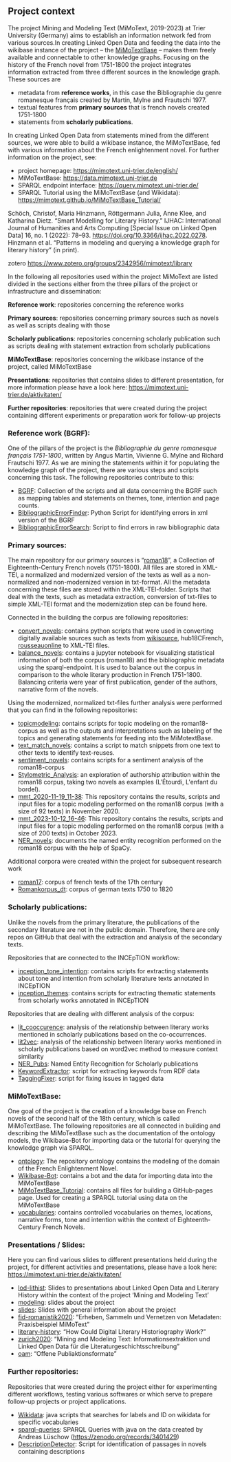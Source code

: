 ## Project context
The project Mining and Modeling Text (MiMoText, 2019-2023) at Trier University (Germany) aims to establish an information network fed from various sources.In creating Linked Open Data and feeding the data into the wikibase instance of the project – the [MiMoTextBase](https://data.mimotext.uni-trier.de/wiki/Main_Page) – makes them freely available and connectable to other knowledge graphs.
Focusing on the history of the French novel from 1751-1800 the project integrates information extracted from three different sources in the knowledge graph. These sources are 
- metadata from **reference works**, in this case the Bibliographie du genre romanesque français created by Martin, Mylne and Frautschi 1977. 
- textual features from **primary sources** that is french novels created 1751-1800
- statements from **scholarly publications**.

In creating Linked Open Data from statements mined from the different sources, we were able to build a wikibase instance, the MiMoTextBase, fed with various information about the French enlightenment novel.
For further information on the project, see:

- project homepage: https://mimotext.uni-trier.de/english/ 
- MiMoTextBase: https://data.mimotext.uni-trier.de
- SPARQL endpoint interface: https://query.mimotext.uni-trier.de/
- SPARQL Tutorial using the MiMoTextBase (and Wikidata): https://mimotext.github.io/MiMoTextBase_Tutorial/ 

Schöch, Christof, Maria Hinzmann, Röttgermann Julia, Anne Klee, and Katharina Dietz. “Smart Modelling for Literary History.” IJHAC: International Journal of Humanities and Arts Computing [Special Issue on Linked Open Data] 16, no. 1 (2022): 78–93. https://doi.org/10.3366/ijhac.2022.0278.
Hinzmann et al. “Patterns in modeling and querying a knowledge graph for literary history” (in print).

zotero
https://www.zotero.org/groups/2342956/mimotext/library

In the following all repositories used within the project MiMoText are listed divided in the sections either from the three pillars of the project or infrastructure and dissemination: 

**Reference work**: repositories concerning the reference works 

**Primary sources**: repositories concerning primary sources such as novels as well as scripts dealing with those

**Scholarly publications**: repositories concerning scholarly publication such as scripts dealing with statement extraction from scholarly publications

**MiMoTextBase**: repositories concerning the wikibase instance of the project, called MiMoTextBase

**Presentations**: repositories that contains slides to different presentation, for more information please have a look here: https://mimotext.uni-trier.de/aktivitaten/ 

**Further repositories**: repositories that were created during the project containing different experiments or preparation work for follow-up projects

### Reference work (BGRF):
One of the pillars of the project is the *Bibliographie du genre romanesque français 1751-1800*, written by Angus Martin, Vivienne G. Mylne and Richard Frautschi 1977. As we are mining the statements within it for populating the knowledge graph of the project, there are various steps and scripts concerning this task. The following repositories contribute to this:
- [BGRF](https://github.com/MiMoText/BGRF): Collection of the scripts and all data concerning the BGRF such as mapping tables and statements on themes, tone, intention and page counts.
- [BibliographicErrorFinder](https://github.com/MiMoText/BibliographicErrorFinder): Python Script for identifying errors in xml version of the BGRF
- [BibliographicErrorSearch](https://github.com/MiMoText/BibliographicErrorSearch): Script to find errors in raw bibliographic data

### Primary sources:
The main repository for our primary sources is “[roman18](https://github.com/MiMoText/roman18)”, a Collection of Eighteenth-Century French novels (1751-1800). All files are stored in XML-TEI, a normalized and modernized version of the texts as well as a non-normalized and non-modernized version in txt-format. All the metadata concerning these files are stored within the XML-TEI-folder. Scripts that deal with the texts, such as metadata extraction, conversion of txt-files to simple XML-TEI format and the modernization step can be found here.

Connected in the building the corpus are following repositories:
- [convert_novels](https://github.com/MiMoText/convert_novels): contains python scripts that were used in converting digitally available sources such as texts from [wikisource](https://fr.wikisource.org), hub18CFrench, [rousseauonline](https://www.rousseauonline.ch/) to XML-TEI files.
- [balance_novels](https://github.com/MiMoText/balance_novels): contains a jupyter notebook for visualizing statistical information of both the corpus (roman18) and the bibliographic metadata using the sparql-endpoint. It is used to balance out the corpus in comparison to the whole literary production in French 1751-1800. Balancing criteria were year of first publication, gender of the authors, narrative form of the novels.

Using the modernized, normalized txt-files further analysis were performed that you can find in the following repositories:
- [topicmodeling](https://github.com/MiMoText/topicmodeling): contains scripts for topic modeling on the roman18-corpus as well as the outputs and interpretations such as labeling of the topics and generating statements for feeding into the MiMotextBase. 
- [text_match_novels](https://github.com/MiMoText/text_match_novels): contains a script to match snippets from one text to other texts to identify text-reuses.
- [sentiment_novels](https://github.com/MiMoText/sentiment_novels): contains scripts for a sentiment analysis of the roman18-corpus
- [Stylometric_Analysis](https://github.com/MiMoText/Stylometric_Analysis):  an exploration of authorship attribution within the roman18 corpus, taking two novels as examples (L'Étourdi, L'enfant du bordel).
- [mmt_2020-11-19_11-38](https://github.com/MiMoText/mmt_2020-11-19_11-38): This repository contains the results, scripts and input files for a topic modeling performed on the roman18 corpus (with a size of 92 texts) in November 2020.
- [mmt_2023-10-12_16-46](https://github.com/MiMoText/mmt_2023-10-12_16-46): This repository contains the results, scripts and input files for a topic modeling performed on the roman18 corpus (with a size of 200 texts) in October 2023.
- [NER_novels](https://github.com/MiMoText/NER_novels): documents the named entity recognition performed on the roman18 corpus with the help of SpaCy.

Additional corpora were created within the project for subsequent research work
- [roman17](https://github.com/MiMoText/roman17): corpus of french texts of the 17th century
- [Romankorpus_dt](https://github.com/MiMoText/Romankorpus_dt): corpus of german texts 1750 to 1820

### Scholarly publications:
Unlike the novels from the primary literature, the publications of the secondary literature are not in the public domain. Therefore, there are only repos on GitHub that deal with the extraction and analysis of the secondary texts.

Repositories that are connected to the INCEpTION workflow:
- [inception_tone_intention](https://github.com/MiMoText/inception_tone_intention): contains scripts for extracting statements about tone and intention from scholarly literature texts annotated in INCEpTION 
- [inception_themes](https://github.com/MiMoText/inception_themes): contains scripts for extracting thematic statements from scholarly works annotated in INCEpTION

Repositories that are dealing with different analysis of the corpus:
- [lit_cooccurence](https://github.com/MiMoText/lit_cooccurence): analysis of the relationship between literary works mentioned in scholarly publications based on the co-occurrences.
- [lit2vec](https://github.com/MiMoText/lit2vec): analysis of the relationship between literary works mentioned in scholarly publications based on word2vec method to measure context similarity
- [NER_Pubs](https://github.com/MiMoText/NER_Pubs): Named Entity Recognition for Scholarly publications
- [KeywordExtractor](https://github.com/MiMoText/KeywordExtractor): script for extracting keywords from RDF data
- [TaggingFixer](https://github.com/MiMoText/TaggingFixer): script for fixing issues in tagged data

### MiMoTextBase:
One goal of the project is the creation of a knowledge base on French novels of the second half of the 18th century, which is called MiMoTextBase. The following repositories are all connected in building and describing the MiMoTextBase such as the documentation of the ontology models, the Wikibase-Bot for importing data or the tutorial for querying the knowledge graph via SPARQL.
- [ontology](https://github.com/MiMoText/ontology): The repository ontology contains the modeling of the domain of the French Enlightenment Novel.
- [Wikibase-Bot](https://github.com/MiMoText/Wikibase-Bot): contains a bot and the data for importing data into the MiMoTextBase
- [MiMoTextBase_Tutorial](https://github.com/MiMoText/MiMoTextBase_Tutorial): contains all files for building a GitHub-pages page. Used for creating a SPARQL tutorial using data on the MiMoTextBase
- [vocabularies](https://github.com/MiMoText/vocabularies): contains controlled vocabularies on themes, locations, narrative forms, tone and intention within the context of Eighteenth-Century French Novels.

### Presentations / Slides:
Here you can find various slides to different presentations held during the project, for different activities and presentations, please have a look here: https://mimotext.uni-trier.de/aktivitaten/ 
- [lod-lithist](https://github.com/MiMoText/lod-lithist): Slides to presentations about Linked Open Data and Literary History within the context of the project ‘Mining and Modeling Text’
- [modeling](https://github.com/MiMoText/modeling): slides about the project
- [slides](https://github.com/MiMoText/slides): Slides with general information about the project
- [fid-romanistik2020](https://github.com/MiMoText/fid-romanistik2020): “Erheben, Sammeln und Vernetzen von Metadaten: Praxisbeispiel MiMoText”
- [literary-history](https://github.com/MiMoText/literary-history): “How Could Digital Literary Historiography Work?”
- [zurich2020](https://github.com/MiMoText/zurich2020): “Mining and Modeling Text: Informationsextraktion und Linked Open Data für die Literaturgeschichtsschreibung”
- [oam](https://github.com/MiMoText/oam): “Offene Publiaktionsformate”

### Further repositories:
Repositories that were created during the project either for experimenting different workflows, testing various softwares or which serve to prepare follow-up projects or project applications.
- [Wikidata](https://github.com/MiMoText/Wikidata): java scripts that searches for labels and ID on wikidata for specific vocabularies
- [sparql-queries](https://github.com/MiMoText/sparql-queries): SPARQL Queries with java on the data created by Andreas Lüschow (https://zenodo.org/records/3401429)
- [DescriptionDetector](https://github.com/MiMoText/DescriptionDetector): Script for identification of passages in novels containing descriptions 
